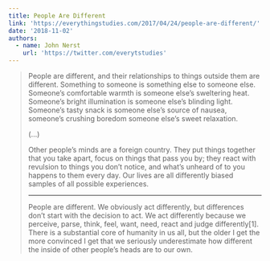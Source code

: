 ```yaml
---
title: People Are Different
link: 'https://everythingstudies.com/2017/04/24/people-are-different/'
date: '2018-11-02'
authors:
  - name: John Nerst
    url: 'https://twitter.com/everytstudies'
---
```

> People are different, and their relationships to things outside them are different. Something to someone is something else to someone else. Someone’s comfortable warmth is someone else’s sweltering heat. Someone’s bright illumination is someone else’s blinding light. Someone’s tasty snack is someone else’s source of nausea, someone’s crushing boredom someone else’s sweet relaxation.
> 
> (...)
> 
> Other people’s minds are a foreign country. They put things together that you take apart, focus on things that pass you by; they react with revulsion to things you don’t notice, and what’s unheard of to you happens to them every day. Our lives are all differently biased samples of all possible experiences.
> 
> ------------------------
> 
> People are different. We obviously act differently, but differences don’t start with the decision to act. We act differently because we perceive, parse, think, feel, want, need, react and judge differently[1]. There is a substantial core of humanity in us all, but the older I get the more convinced I get that we seriously underestimate how different the inside of other people’s heads are to our own.
